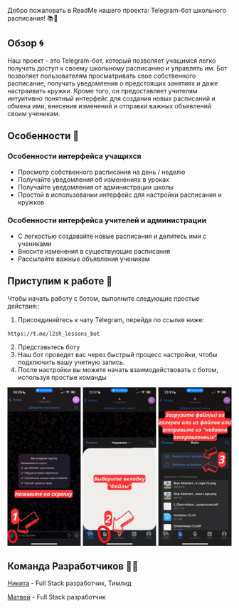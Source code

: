 Добро пожаловать в ReadMe нашего проекта: Telegram-бот школьного расписания! 📚🤖

Обзор 🌀
-----------

Наш проект - это Telegram-бот, который позволяет учащимся легко получать доступ к своему школьному расписанию и управлять им. Бот позволяет пользователям просматривать свое собственного расписание, получать уведомления о предстоящих занятиях и даже настраивать кружки. Кроме того, он предоставляет учителям интуитивно понятный интерфейс для создания новых расписаний и обмена ими, внесения изменений и отправки важных объявлений своим ученикам.

Особенности 🎉
---------

### Особенности интерфейса учащихся

* Просмотр собственного расписания на день / неделю
* Получайте уведомления об изменениях в уроках
* Получайте уведомления от администрации школы
* Простой в использовании интерфейс для настройки расписания и кружков

### Особенности интерфейса учителей и администрации

* С легкостью создавайте новые расписания и делитесь ими с учениками
* Вносите изменения в существующие расписания
* Рассылайте важные объявления ученикам

Приступим к работе 🚀
---------------

Чтобы начать работу с ботом, выполните следующие простые действия::

1. Присоединяйтесь к чату Telegram, перейдя по ссылке ниже:
```bash
https://t.me/l2sh_lessons_bot
```
2. Представьтесь боту
3. Наш бот проведет вас через быстрый процесс настройки, чтобы подключить вашу учетную запись.
4. После настройки вы можете начать взаимодействовать с ботом, используя простые команды

![instruction](data/instruction.jpg)

Команда Разработчиков 👨‍💻
---------------
[Никита](https://t.me/delikatny_pon) - Full Stack разработчик, Тимлид

[Матвей](https://t.me/lokisf8) - Full Stack разработчик
